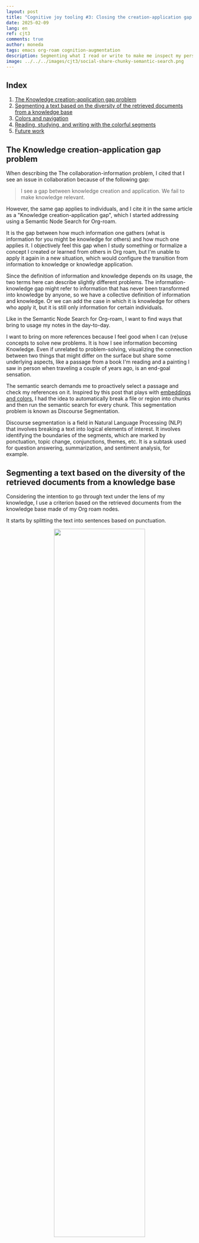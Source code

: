 ```yaml
---
layout: post
title: "Cognitive joy tooling #3: Closing the creation-application gap of my knowledge base using auto-segmentation, colors, and semantic search"
date: 2025-02-09
lang: en
ref: cjt3
comments: true
author: moneda
tags: emacs org-roam cognition-augmentation
description: Segmenting what I read or write to make me inspect my personal notes more often
image: ../../../images/cjt3/social-share-chunky-semantic-search.png
---
```


<h2 id="index">Index</h2>
<ol>
<li><a href="#the-knowledge-creation-application-gap-problem">The
Knowledge creation-application gap problem</a></li>
<li><a
href="#segmenting-a-text-based-on-the-diversity-of-the-retrieved-documents-from-a-knowledge-base">Segmenting
a text based on the diversity of the retrieved documents from a
knowledge base</a></li>
<li><a href="#colors-and-navigation">Colors and navigation</a></li>
<li><a
href="#reading-studying-and-writing-with-the-colorful-segments">Reading,
studying, and writing with the colorful segments</a></li>
<li><a href="#future-work">Future work</a></li>
</ol>
<h2 id="the-knowledge-creation-application-gap-problem">The Knowledge
creation-application gap problem</h2>
<p>When describing the The
collaboration-information problem, I cited that I see an issue in
collaboration because of the following gap:</p>
<blockquote>
<p>I see a gap between knowledge creation and application. We fail to
make knowledge relevant.</p>
</blockquote>
<p>However, the same gap applies to individuals, and I cite it in the
same article as a "Knowledge creation-application gap", which I started
addressing using a Semantic Node Search for
Org-roam.</p>
<p>It is the gap between how much information one gathers (what is
information for you might be knowledge for others) and how much one
applies it. I objectively feel this gap when I study something or
formalize a concept I created or learned from others in Org roam, but
I'm unable to apply it again in a new situation, which would configure
the transition from information to knowledge or knowledge
application.</p>
<p>Since the definition of information and knowledge depends on its
usage, the two terms here can describe slightly different problems. The
information-knowledge gap might refer to information that has never been
transformed into knowledge by anyone, so we have a collective definition
of information and knowledge. Or we can add the case in which it is
knowledge for others who apply it, but it is still only information for
certain individuals.</p>
<p>Like in the Semantic Node Search for
Org-roam, I want to find ways that bring to usage my notes in the
day-to-day.</p>
<p>I want to bring on more references because I feel good when I can
(re)use concepts to solve new problems. It is how I see information
becoming Knowledge. Even if
unrelated to problem-solving, visualizing the connection between two
things that might differ on the surface but share some underlying
aspects, like a passage from a book I'm reading and a painting I saw in
person when traveling a couple of years ago, is an end-goal
sensation.</p>
<p>The semantic search demands me to proactively select a passage and
check my references on it. Inspired by this post that plays with <a
href="https://wattenberger.com/thoughts/yay-embeddings-math">embeddings
and colors</a>, I had the idea to automatically break a file or region
into chunks and then run the semantic search for every chunk. This
segmentation problem is known as Discourse
Segmentation.</p>
<p>Discourse segmentation is a field in Natural Language
Processing (NLP) that involves breaking a text into logical elements
of interest. It involves identifying the boundaries of the segments,
which are marked by ponctuation, topic change, conjunctions, themes,
etc. It is a subtask used for question answering, summarization, and
sentiment analysis, for example.</p>
<h2
id="segmenting-a-text-based-on-the-diversity-of-the-retrieved-documents-from-a-knowledge-base">Segmenting
a text based on the diversity of the retrieved documents from a
knowledge base</h2>
<p>Considering the intention to go through text under the lens of my
knowledge, I use a
criterion based on the retrieved documents from the knowledge base made
of my Org roam nodes.</p>
<p>It starts by splitting the text into sentences based on
punctuation.</p>
<p><img
src="/images/cjt3/2025-02-16_09-02-29_sentence_split_by_ponctuation.png"
style="text-align: center; margin: auto; display: block; width: 70%; height: auto;" /></p>
<p>I point to the first sentence and consider it a candidate segment.
Then I iterate over the sentences. In every iteration, I use my <a
href="https://lgmoneda.github.io/2023/04/08/semantic-search-for-org-roam.html">semantic
search API</a> to retrieve the top 15 documents related to the current
segment and the following sentence. I compare the documents without
considering their ranking or the hierarchy of the nodes. I check the
percentage of overlapping documents.</p>
<p><img
src="/images/cjt3/2025-02-16_11-31-18_iteration_segments_semantic_search_api.png"
style="text-align: center; margin: auto; display: block; width: 70%; height: auto;" /></p>
<p>With the overlapping percentage, I can decide whether or not to merge
the following sentence into the current segment.</p>
<p>A parameter called <code>segmentation granularity</code>, which
ranges from zero to one, controls the merging decision by determining
the proportion of documents that must be similar to merge the sentence
into the segment.</p>
<p>When it is set to zero, the entire text will be a single segment,
while using one will segment it by sentences—as we started. If I decide
to aggregate the sentence into a segment, the next comparison is between
the updated current segment (the previous "current segment" appended by
the previous "following sentence") and the following sentence.</p>
<p><img
src="/images/cjt3/2025-02-16_07-39-14_iterate_segmentation_cjt3.png"
style="text-align: center; margin: auto; display: block; width: 70%; height: auto;" /></p>
<p>By the end, every sentence will have been grouped into a segment or
become a segment itself.</p>
<p><img
src="/images/cjt3/2025-02-16_05-25-42_auto_segmentation_using_kb.png"
style="text-align: center; margin: auto; display: block; width: 70%; height: auto;" /></p>
<p>This approach has the downside of the cold start problem since it
depends on having a certain amount of notes to generate the comparison
(I have 5k+). For example, if one has only 15 notes and retrieves the
top 15, they will always overlap 100%, even though the notes might
differ. Thus, it takes time to become interesting. During this phase,
one can hardly segment by the diversity of one's knowledge.</p>
<p>One interesting behavior is that if you are just beginning to
investigate a subject, the retrieved documents will be mostly the same,
generating fewer segments. It makes sense that someone sees content in a
subject they are a beginner with fewer nuances than those they have been
in touch with for a longer time.</p>
<p>On the other side, considering the simplistic overlapping criterion,
having many notes on the same subject is also harmful because comparing
two segments can give a false sense of diversity if you have different
notes that tackle very close subjects. A measure based on semantic
distance might fit better here.</p>
<p>Here's the <a
href="https://gist.github.com/lgmoneda/d40eec3ca8c7db802260a0e7aa724478">actual
code</a>. It is more convoluted than needed because I reuse the semantic
search API, which could have a better interface. On the bright side, it
is cool to build a new function based on it quickly.</p>
<h2 id="colors-and-navigation">Colors and navigation</h2>
<p>I highlight segments using eight colors. It means the colors only
differentiate segments but don't have a meaning per se. A color will
appear multiple times in long texts but without interpretation.</p>
<p>I based the colors on <a
href="https://github.com/kepano/flexoki-obsidian/blob/main/theme.css">flexoki</a>,
but I modified them to look watered down in my background color. The
colors used in this post images are:
<code>"#F4DBD9" "#E7EBD6" "#F6EDCD" "#F6E2D4" "#F3DBE5" "#D2DEF0" "#E1DCED" "#D7EBE9"</code>.</p>
<p>I use a minimalistic theme, and the colors bring more sense into my
activities than a distraction. I don't keep the highlights. A function
clears them out when I finish reading or writing. Making them look
beautiful and minimal was critical. It is a small pleasure that
compounds in my activities—just as specific pens provide extra pleasure
in handwriting, the paper color and granularity attend to our touch in
physical book reading, or keyboards offer tactile fun to typing.</p>
<figure
style="text-align: center; margin: auto; display: block; width: 90%; height: auto;">
<img src="/images/cjt3/screen_20250217_063616.jpg" />
<figcaption>The colors only determine different segments but don't have
meaning. Excerpt of <a
href="https://darioamodei.com/machines-of-loving-grace">"Machines of
loving grace"</a>.</figcaption>
</figure>
<p>I the segmentation to take me to a state that feels exploratory and
dynamic. So, I used <code>ivy-pos-frame</code> to bring similar
documents when I use a shortcut over a segment. I can quickly navigate
on it and open the Org roam node by hitting <code>RETURN</code>. I keep
the menu and the cursor position on it even after opening a node to
enable going to another node quickly. See below the new buffers popping
up, then getting replaced by the new references I open, which enables me
to skim many of my notes seamlessly. The <a
href="https://gist.github.com/lgmoneda/d40eec3ca8c7db802260a0e7aa724478">elisp
code</a>.</p>
<figure class="video-container">
<video autoplay loop muted playsinline class="centered-video">
  <source src="../../../images/cjt3/trim-eww.mp4" type="video/mp4">
  Your browser does not support the video tag.
</video>
  <figcaption class="video-caption">Jumping to different docs associated with a segment is very fluid. The navigation between segments isn't yet. Excerpt of <a href="https://darioamodei.com/machines-of-loving-grace">"Machines of loving grace"</a>.</figcaption>
</figure>

<style>
.centered-video {
  text-align: center;
  margin: auto;
  display: block;
  width: 100%;
  height: auto;
}
</style>

<p>I wonder if a navigation mode would make it even better. It is,
moving from one segment to the other by only pressing <code>n</code> or
<code>p</code>, automatically displaying the top results. Or simply use
<code>C-c n</code> and <code>C-c p</code> to navigate the segments. It
would certainly save me time, and it would be perfect for reading.</p>
<p>I can easily set the granularity parameter to change my
experience.</p>
<figure
style="text-align: center; margin: auto; display: block; width: 90%; height: auto;">
<img
src="/images/cjt3/2025-02-19_05-10-59_screenshot.png" />
<figcaption>I can easily change the granularity parameter. I wish I
could simply slide and see segments changing in real time for these
default values. I foresee challenges because depending on the content,
I'd have to dynamically find the set of parameters that really generate
different segmentations to make the sliding interesting.</figcaption>
</figure>
<p>I've been using it mostly to give me something that connects three
meaningful sentences in the same segment and isn't simply segmented by
paragraphs.</p>
<figure class="video-container">
<video autoplay loop muted playsinline class="centered-video">
  <source src="../../../images/cjt3/changes-gran-high.mp4" type="video/mp4">
  Your browser does not support the video tag.
</video>
  <figcaption class="video-caption">How segmentation changes as I change the granularity parameter. It differentiates from a single segment up to segmented by sentences. The idea is to explore the in between states. Excerpt of <a href="https://darioamodei.com/machines-of-loving-grace">"Machines of loving grace"</a>.</figcaption>
</figure>

<style>
.centered-video {
  text-align: center;
  margin: auto;
  display: block;
  width: 100%;
  height: auto;
}
</style>

<h2
id="reading-studying-and-writing-with-the-colorful-segments">Reading,
studying, and writing with the colorful segments</h2>
<p>Though my initial motivation was writing, I realized that reading
implies writing to me most of the time. When reading books, blog posts,
scientific papers, etc., I will take notes even if it is a single
paragraph about a concept I've learned from it, or to say why I didn't
engage much in note-taking for it.</p>
<p>In the beginning, I copied and pasted text into the Emacs scratch
buffer to apply the function, but now I'm slowly bringing content
directly to it to streamline the process. Two working solutions are <a
href="https://www.gnu.org/software/emacs/manual/html_mono/eww.html">Emacs
Web Browser</a> (EWW) for web content and <a
href="https://depp.brause.cc/nov.el/">nov.el</a> for epubs.</p>
<p>All the above examples on top of <a
href="https://darioamodei.com/machines-of-loving-grace">Machines of
loving grace</a> are in EWW.</p>
<p>I'm not a big fan of reading on an LCD screen. Ny book reading still
happens on Kindle. I highlight and write Kindle notes, and when I finish
or do a checkpoint, I export my Kindle notes to the bibliographical
notes in org roam, where I keep it under a heading called "Kindle
highlights", and I go over them extracting the notes, re-reading, and
processing it into new nodes. Nonetheless, when skimming <em>The
Timeless Way,</em> <a id="cite-alexander1979timeless-1"></a><span
class="citation" data-cites="alexander1979timeless">Alexander (<a
href="#ref-alexander1979timeless" role="doc-biblioref">1979</a>)</span>,
I had a passage connected to a piece of creative writing I did over 10
years ago. Revisiting it and grasping the resemblance satisfied a need
orthogonal to productivity and nudged me into contemplation.</p>
<p>When writing, I apply it to org roam content. I navigate the segments
and check for links. Then, eventually, I link written ideas to nodes
representing them or add more ideas revealed by the connections.
Finally, I use a function to clear the colorful faces and keep
editing.</p>
<figure class="centered-video">
<iframe width="560" height="315" src="https://www.youtube.com/embed/Rzj5CSekqHI?si=ntYNG1WQ9oK8KwVZ" title="YouTube video player" frameborder="0" allow="accelerometer; autoplay; clipboard-write; encrypted-media; gyroscope; picture-in-picture; web-share" referrerpolicy="strict-origin-when-cross-origin" allowfullscreen></iframe>
  <figcaption> This is a completely staged example, but it shows the pattern of segmenting, linking Org roam nodes, adding them to the text, and un-coloring it.</figcaption>
</figure>

<h2 id="future-work">Future work</h2>
<p>The joint activity of reading, thinking, contrasting with my
knowledge, linking what I'm learning to what I know, writing and
explaining new concepts with my own words, and applying it to learn is
the real day-to-day activity I do and enjoy. This functionality gives me
more structure to better enjoy the transitions between these activities.
I see it as a feature for "fixing books" as in Andy Matuschak's <a
href="https://andymatuschak.org/books/">Why books don't work</a>.</p>
<p>I'm working on functionality to support the contrast of my knowledge
to the new content, ease the links, and engage me in thinking. I am
curious to formalize why I connect two nodes when writing. I realized I
do it so automatically that I have to think to answer if one idea is
composing the other or if I'm opposing or reinforcing them. I hope to
write about it here.</p>
<p>As a closing remark, if you have read the <a
href="https://lgmoneda.github.io/2025/01/11/sharing-org-roam-content.html">Sharing
content with Org Roam</a> post, this text is another example of writing
inside Org roam. By the way, the first section is made of two
transclusions. The Org nodes are: The knowledge
creation-application gap and Chunkfy semantic
search. For the second one, I wanted only the heading called
"Problem statement", which isn't an Org roam node, so I could link its
content using
<code>#+transclude: [[file:20241224080942-chunkfy_semantic_search.org::*Problem statement][Chunkify Problem Statement]] :level 2 :only-contents</code>.
It engaged me in improving the text to make it modular enough to be
transcluded, which is another thing I classify as cognitive joy.</p>
<div id="refs" class="references csl-bib-body" role="list">
<div id="ref-alexander1979timeless" class="csl-entry" role="listitem">
Alexander, C. (1979) <em>The timeless way of building</em>. Oxford
University Press (Center for environmental structure series, v. 8).
Available at: <a
href="https://books.google.com.br/books?id=H6CE9hlbO8sC">https://books.google.com.br/books?id=H6CE9hlbO8sC</a>.
<a href="#cite-alexander1979timeless-1" class="reversefootnote" title="Back to citation 1">↩︎<sup>1</sup></a>
</div>
</div>
